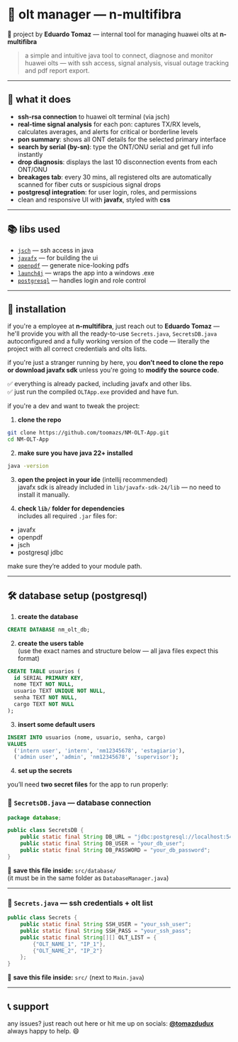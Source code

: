 # 🧠 olt manager — n-multifibra

🔧 project by **Eduardo Tomaz** — internal tool for managing huawei olts at **n-multifibra**

> a simple and intuitive java tool to connect, diagnose and monitor huawei olts — with ssh access, signal analysis, visual outage tracking and pdf report export.

---

## 🚀 what it does

- **ssh-rsa connection** to huawei olt terminal (via jsch)  
- **real-time signal analysis** for each pon: captures TX/RX levels, calculates averages, and alerts for critical or borderline levels  
- **pon summary**: shows all ONT details for the selected primary interface  
- **search by serial (by-sn)**: type the ONT/ONU serial and get full info instantly  
- **drop diagnosis**: displays the last 10 disconnection events from each ONT/ONU  
- **breakages tab**: every 30 mins, all registered olts are automatically scanned for fiber cuts or suspicious signal drops  
- **postgresql integration**: for user login, roles, and permissions  
- clean and responsive UI with **javafx**, styled with **css** 

---

## 📚 libs used

- [`jsch`](http://www.jcraft.com/jsch/) — ssh access in java  
- [`javafx`](https://openjfx.io/) — for building the ui  
- [`openpdf`](https://github.com/LibrePDF/OpenPDF) — generate nice-looking pdfs  
- [`launch4j`](http://launch4j.sourceforge.net/) — wraps the app into a windows .exe  
- [`postgresql`](https://jdbc.postgresql.org/) — handles login and role control  

---

## 💾 installation

if you're a employee at **n-multifibra**, just reach out to **Eduardo Tomaz** — he'll provide you with all the ready-to-use `Secrets.java`, `SecretsDB.java` autoconfigured and a fully working version of the code — literally the project with all correct credentials and olts lists. <br>

if you're just a stranger running by here, you **don’t need to clone the repo or download javafx sdk** unless you're going to **modify the source code**.

✅ everything is already packed, including javafx and other libs.  
✅ just run the compiled `OLTApp.exe` provided and have fun.

if you're a dev and want to tweak the project:

1. **clone the repo**

```bash
git clone https://github.com/toomazs/NM-OLT-App.git
cd NM-OLT-App
```

2. **make sure you have java 22+ installed**

```bash
java -version
```

3. **open the project in your ide** (intellij recommended)  
javafx sdk is already included in `lib/javafx-sdk-24/lib` — no need to install it manually.

4. **check `lib/` folder for dependencies**  
includes all required `.jar` files for:
- javafx
- openpdf
- jsch
- postgresql jdbc

make sure they’re added to your module path.

---

## 🛠️ database setup (postgresql)

1. **create the database**

```sql
CREATE DATABASE nm_olt_db;
```

2. **create the users table**  
(use the exact names and structure below — all java files expect this format)

```sql
CREATE TABLE usuarios (
  id SERIAL PRIMARY KEY,
  nome TEXT NOT NULL,
  usuario TEXT UNIQUE NOT NULL,
  senha TEXT NOT NULL,
  cargo TEXT NOT NULL
);
```

3. **insert some default users**

```sql
INSERT INTO usuarios (nome, usuario, senha, cargo)
VALUES
  ('intern user', 'intern', 'nm12345678', 'estagiario'),
  ('admin user', 'admin', 'nm12345678', 'supervisor');
```

4. **set up the secrets**

you’ll need **two secret files** for the app to run properly:

### 🔐 `SecretsDB.java` — database connection

```java
package database;

public class SecretsDB {
    public static final String DB_URL = "jdbc:postgresql://localhost:5432/nm_olt_db";
    public static final String DB_USER = "your_db_user";
    public static final String DB_PASSWORD = "your_db_password";
}
```

📁 **save this file inside:** `src/database/`  
(it must be in the same folder as `DatabaseManager.java`)

---

### 🔐 `Secrets.java` — ssh credentials + olt list

```java
public class Secrets {
    public static final String SSH_USER = "your_ssh_user";
    public static final String SSH_PASS = "your_ssh_pass";
    public static final String[][] OLT_LIST = {
        {"OLT_NAME_1", "IP_1"},
        {"OLT_NAME_2", "IP_2"}
    };
}
```

📁 **save this file inside:** `src/` (next to `Main.java`)

---

## 📞 support

any issues? just reach out here or hit me up on socials: [**@tomazdudux**](https://www.instagram.com/tomazdudux/) <br>
always happy to help. 😄

